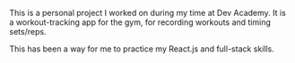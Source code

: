 This is a personal project I worked on during my time at Dev Academy. It is a workout-tracking app for the gym, for recording workouts and timing sets/reps.

This has been a way for me to practice my React.js and full-stack skills.

